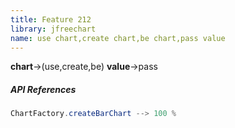 ```yaml
---
title: Feature 212
library: jfreechart
name: use chart,create chart,be chart,pass value
---
```


**chart**->(use,create,be) **value**->pass 

##### API References

```java
ChartFactory.createBarChart --> 100 %
```
